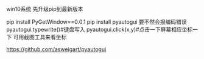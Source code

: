 win10系统
先升级pip到最新版本

pip install PyGetWindow==0.0.1
pip install pyautogui
要不然会报编码错误
pyautogui.typewrite()#键盘写入
pyautogui.click(x,y)#点击一下屏幕相应坐标一下 可用截图工具来看坐标

https://github.com/asweigart/pyautogui
